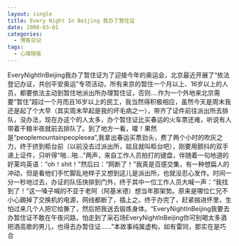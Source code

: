 ```yaml
---
layout: single
title: Every Night In Beijing 我办了暂住证
date: 2008-03-01
categories:
  - 博客日记
tags:
  - 心情随笔
---
```


EveryNightInBeijing我办了暂住证为了迎接今年的奥运会，北京最近开展了“依法登记办证，共创平安奥运”专项活动，所有来京的暂住一个月以上、16岁以上的人员，都要依法主动到暂住地派出所办理暂住证，否则....作为一个外地来北京需要“暂住”超过一个月而且16岁以上的民工，我当然得积极相应，虽然今天是周末我还是起了个大早（其实周末早起是我的坏毛病之一），带齐了证件前往派出所去排队，没办法，现在办这个的人太多，办个暂住证比买春运的火车票还难，听说有人带着干粮半夜就前去排队了。到了地方一看，嚯！果然是“peoplemountainpeoplesea”,我拿出春运买票劲头，费了两个小时的吹灰之力，终于挤到柜台前（以前没去过派出所，姑且就叫柜台吧），刚要用颤抖的双手递上证件，只听得“啪...啪...”两声，来自工作人员拍打的键盘，伴随着一句地道的好莱坞英语：“oh！shit！”然后曰：“网断了！”我真是百感交集，有一种想扁人的冲动，但是看他们手忙脚乱地样子又想到这儿是派出所，也就没忍心发作。时间一分一秒地过去，办证的队伍快排到门外，终于其中一位工作人员大喊一声：“我找到了！”这一嗓子喊的不亚于老阿（阿基米德）想当年那架势。原来是哪位仁兄不小心踢掉了交换机的电源，网线都断了，插上之。终于办完了，赶紧揣进怀里，生怕过来几个人把它给撕了，然后把我送去锻炼身体。“EveryNightInBeijing我要去办暂住证不敢在午夜问路，怕走到了采石场EveryNightInBeijing你可别喝太多酒把酒高歌的男儿，也得去办暂住证......”本故事纯属虚构，如有雷同，那实在是巧合
